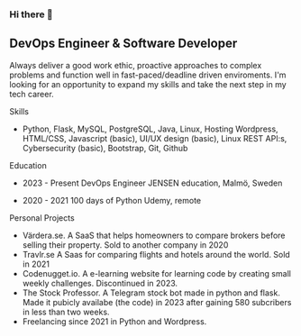 ### Hi there 👋

## DevOps Engineer & Software Developer


Always deliver a good work ethic, proactive approaches to complex problems and function well in fast-paced/deadline driven enviroments.
I'm looking for an opportunity to expand my skills and take the next step in my tech career.


Skills
- Python, Flask, MySQL, PostgreSQL, Java, Linux, Hosting
Wordpress, HTML/CSS, Javascript (basic), UI/UX design (basic), Linux
REST API:s, Cybersecurity (basic), Bootstrap, Git, Github

Education
- 2023 - Present
DevOps Engineer
JENSEN education, Malmö, Sweden

- 2020 - 2021
100 days of Python
Udemy, remote

Personal Projects
- Värdera.se. A SaaS that helps homeowners to compare brokers before selling their property. Sold to another company in 2020
- Travlr.se A Saas for comparing flights and hotels around the world. Sold in 2021
- Codenugget.io. A e-learning website for learning code by creating small weekly challenges. Discontinued in 2023.
- The Stock Professor. A Telegram stock bot made in python and flask. Made it pubicly availabe (the code) in 2023 after gaining 580 subcribers in less than two weeks.
- Freelancing since 2021 in Python and Wordpress.

